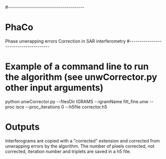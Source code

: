 #--------------------------------------
# PhaCo
Phase unwrapping errors Correction in SAR interferometry
#--------------------------------------

# Example of a command line to run the algorithm (see unwCorrector.py other input arguments)
python unwCorrector.py --filesDir IGRAMS --igramName filt_fine.unw --proc isce --proc_iterations 0 --h5file corrector.h5

# Outputs
Interferograms are copied with a "corrected" extension and corrected from unwrapping errors by the algorithm.
The number of pixels corrected, not corrected, iteration number and triplets are saved in a h5 file.
